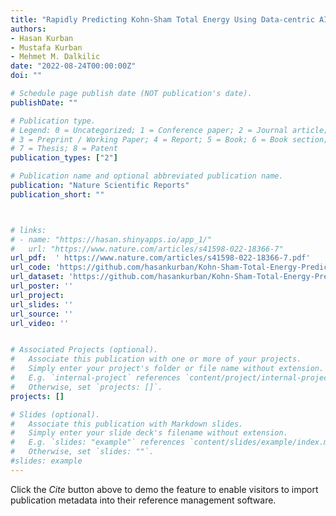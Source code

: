 ```yaml
---
title: "Rapidly Predicting Kohn-Sham Total Energy Using Data-centric AI"
authors:
- Hasan Kurban
- Mustafa Kurban
- Mehmet M. Dalkilic
date: "2022-08-24T00:00:00Z"
doi: ""

# Schedule page publish date (NOT publication's date).
publishDate: ""

# Publication type.
# Legend: 0 = Uncategorized; 1 = Conference paper; 2 = Journal article;
# 3 = Preprint / Working Paper; 4 = Report; 5 = Book; 6 = Book section;
# 7 = Thesis; 8 = Patent
publication_types: ["2"]

# Publication name and optional abbreviated publication name.
publication: "Nature Scientific Reports"
publication_short: ""



# links:
# - name: "https://hasan.shinyapps.io/app_1/"
#   url: "https://www.nature.com/articles/s41598-022-18366-7"
url_pdf:  ' https://www.nature.com/articles/s41598-022-18366-7.pdf'
url_code: 'https://github.com/hasankurban/Kohn-Sham-Total-Energy-Prediction'
url_dataset: 'https://github.com/hasankurban/Kohn-Sham-Total-Energy-Prediction/tree/master/Training%26Testing'
url_poster: ''
url_project: 
url_slides: ''
url_source: ''
url_video: ''


# Associated Projects (optional).
#   Associate this publication with one or more of your projects.
#   Simply enter your project's folder or file name without extension.
#   E.g. `internal-project` references `content/project/internal-project/index.md`.
#   Otherwise, set `projects: []`.
projects: []

# Slides (optional).
#   Associate this publication with Markdown slides.
#   Simply enter your slide deck's filename without extension.
#   E.g. `slides: "example"` references `content/slides/example/index.md`.
#   Otherwise, set `slides: ""`.
#slides: example
---
```



Click the *Cite* button above to demo the feature to enable visitors to import publication metadata into their reference management software.




